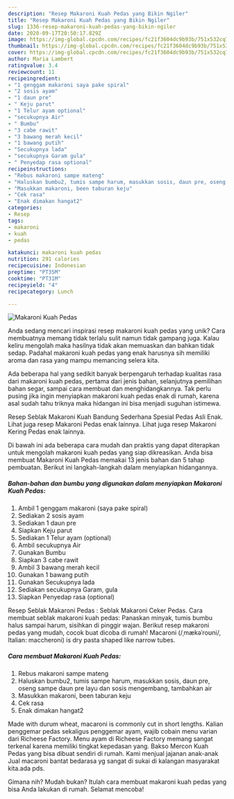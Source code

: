 ```yaml
---
description: "Resep Makaroni Kuah Pedas yang Bikin Ngiler"
title: "Resep Makaroni Kuah Pedas yang Bikin Ngiler"
slug: 1336-resep-makaroni-kuah-pedas-yang-bikin-ngiler
date: 2020-09-17T20:50:17.829Z
image: https://img-global.cpcdn.com/recipes/fc21f3604dc9b93b/751x532cq70/makaroni-kuah-pedas-foto-resep-utama.jpg
thumbnail: https://img-global.cpcdn.com/recipes/fc21f3604dc9b93b/751x532cq70/makaroni-kuah-pedas-foto-resep-utama.jpg
cover: https://img-global.cpcdn.com/recipes/fc21f3604dc9b93b/751x532cq70/makaroni-kuah-pedas-foto-resep-utama.jpg
author: Maria Lambert
ratingvalue: 3.4
reviewcount: 11
recipeingredient:
- "1 genggam makaroni saya pake spiral"
- "2 sosis ayam"
- "1 daun pre"
- " Keju parut"
- "1 Telur ayam optional"
- "secukupnya Air"
- " Bumbu"
- "3 cabe rawit"
- "3 bawang merah kecil"
- "1 bawang putih"
- "Secukupnya lada"
- "secukupnya Garam gula"
- " Penyedap rasa optional"
recipeinstructions:
- "Rebus makaroni sampe mateng"
- "Haluskan bumbu2, tumis sampe harum, masukkan sosis, daun pre, oseng sampe daun pre layu dan sosis mengembang, tambahkan air"
- "Masukkan makaroni, been taburan keju"
- "Cek rasa"
- "Enak dimakan hangat2"
categories:
- Resep
tags:
- makaroni
- kuah
- pedas

katakunci: makaroni kuah pedas 
nutrition: 291 calories
recipecuisine: Indonesian
preptime: "PT35M"
cooktime: "PT31M"
recipeyield: "4"
recipecategory: Lunch

---
```



![Makaroni Kuah Pedas](https://img-global.cpcdn.com/recipes/fc21f3604dc9b93b/751x532cq70/makaroni-kuah-pedas-foto-resep-utama.jpg)

Anda sedang mencari inspirasi resep makaroni kuah pedas yang unik? Cara membuatnya memang tidak terlalu sulit namun tidak gampang juga. Kalau keliru mengolah maka hasilnya tidak akan memuaskan dan bahkan tidak sedap. Padahal makaroni kuah pedas yang enak harusnya sih memiliki aroma dan rasa yang mampu memancing selera kita.

Ada beberapa hal yang sedikit banyak berpengaruh terhadap kualitas rasa dari makaroni kuah pedas, pertama dari jenis bahan, selanjutnya pemilihan bahan segar, sampai cara membuat dan menghidangkannya. Tak perlu pusing jika ingin menyiapkan makaroni kuah pedas enak di rumah, karena asal sudah tahu triknya maka hidangan ini bisa menjadi suguhan istimewa.

Resep Seblak Makaroni Kuah Bandung Sederhana Spesial Pedas Asli Enak. Lihat juga resep Makaroni Pedas enak lainnya. Lihat juga resep Makaroni Kering Pedas enak lainnya.


Di bawah ini ada beberapa cara mudah dan praktis yang dapat diterapkan untuk mengolah makaroni kuah pedas yang siap dikreasikan. Anda bisa membuat Makaroni Kuah Pedas memakai 13 jenis bahan dan 5 tahap pembuatan. Berikut ini langkah-langkah dalam menyiapkan hidangannya.

<!--inarticleads1-->

##### Bahan-bahan dan bumbu yang digunakan dalam menyiapkan Makaroni Kuah Pedas:

1. Ambil 1 genggam makaroni (saya pake spiral)
1. Sediakan 2 sosis ayam
1. Sediakan 1 daun pre
1. Siapkan  Keju parut
1. Sediakan 1 Telur ayam (optional)
1. Ambil secukupnya Air
1. Gunakan  Bumbu
1. Siapkan 3 cabe rawit
1. Ambil 3 bawang merah kecil
1. Gunakan 1 bawang putih
1. Gunakan Secukupnya lada
1. Sediakan secukupnya Garam, gula
1. Siapkan  Penyedap rasa (optional)


Resep Seblak Makaroni Pedas : Seblak Makaroni Ceker Pedas. Cara membuat seblak makaroni kuah pedas: Panaskan minyak, tumis bumbu halus sampai harum, sisihkan di pinggir wajan. Berikut resep makaroni pedas yang mudah, cocok buat dicoba di rumah! Macaroni (/ˌmækəˈroʊni/, Italian: maccheroni) is dry pasta shaped like narrow tubes. 

<!--inarticleads2-->

##### Cara membuat Makaroni Kuah Pedas:

1. Rebus makaroni sampe mateng
1. Haluskan bumbu2, tumis sampe harum, masukkan sosis, daun pre, oseng sampe daun pre layu dan sosis mengembang, tambahkan air
1. Masukkan makaroni, been taburan keju
1. Cek rasa
1. Enak dimakan hangat2


Made with durum wheat, macaroni is commonly cut in short lengths. Kalian penggemar pedas sekaligus penggemar ayam, wajib cobain menu varian dari Richeese Factory. Menu ayam di Richeese Factory memang sangat terkenal karena memiliki tingkat kepedasan yang. Bakso Mercon Kuah Pedas yang bisa dibuat sendiri di rumah. Kami menjual jajanan anak-anak Jual macaroni bantat bedarasa yg sangat di sukai di kalangan masyarakat kita.ada pds. 

Gimana nih? Mudah bukan? Itulah cara membuat makaroni kuah pedas yang bisa Anda lakukan di rumah. Selamat mencoba!
